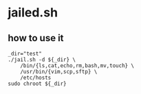 # jailed.sh

## how to use it

```
_dir="test"
./jail.sh -d ${_dir} \
    /bin/{ls,cat,echo,rm,bash,mv,touch} \
    /usr/bin/{vim,scp,sftp} \
    /etc/hosts
sudo chroot ${_dir}
```
